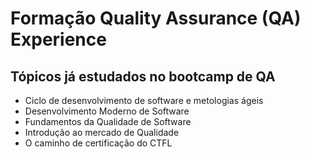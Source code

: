 # Formação Quality Assurance (QA) Experience

## Tópicos já estudados no bootcamp de QA

* Ciclo de desenvolvimento de software e metologias ágeis
* Desenvolvimento Moderno de Software
* Fundamentos da Qualidade de Software
* Introdução ao mercado de Qualidade
* O caminho de certificação do CTFL